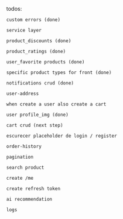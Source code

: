 todos:
    
    custom errors (done)
    
    service layer

    product_discounts (done)
   
    product_ratings (done)
    
    user_favorite products (done)
    
    specific product types for front (done)

    notifications crud (done)
    
    user-address 

    when create a user also create a cart    

    user profile_img (done) 
    
    cart crud (next step)

    escurecer placeholder de login / register

    order-history 

    pagination

    search product

    create /me

    create refresh token

    ai recommendation

    logs
